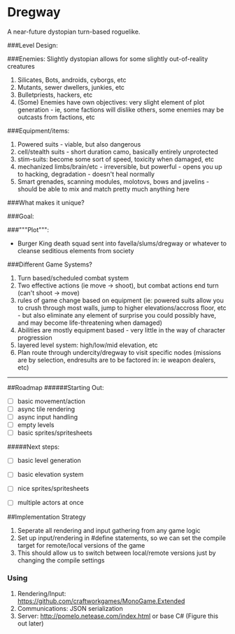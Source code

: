 # Dregway

A near-future dystopian turn-based roguelike.


###Level Design:

###Enemies:
Slightly dystopian allows for some slightly out-of-reality creatures

1. Silicates, Bots, androids, cyborgs, etc
2. Mutants, sewer dwellers, junkies, etc
3. Bulletpriests, hackers, etc
4. (Some) Enemies have own objectives: very slight element of plot generation - ie, some factions will dislike others, some enemies may be outcasts from factions, etc

###Equipment/items:
1. Powered suits - viable, but also dangerous
2. cell/stealth suits - short duration camo, basically entirely unprotected 
3. stim-suits: become some sort of speed, toxicity when damaged, etc
4. mechanized limbs/brain/etc - irreversible, but powerful - opens you up to hacking, degradation - doesn't heal normally
5. Smart grenades, scanning modules, molotovs, bows and javelins - should be able to mix and match pretty much anything here

###What makes it unique?


###Goal:


###"""Plot""":
* Burger King death squad sent into favella/slums/dregway or whatever to cleanse seditious elements from society


###Different Game Systems?
1. Turn based/scheduled combat system
2. Two effective actions (ie move -> shoot), but combat actions end turn (can't shoot -> move)
3. rules of game change based on equipment (ie: powered suits allow you to crush through most walls, jump to higher elevations/accross floor, etc - but also eliminate any element of surprise you could possibly have, and may become life-threatening when damaged)
4. Abilities are mostly equipment based - very little in the way of character progression
5. layered level system: high/low/mid elevation, etc
6. Plan route through undercity/dregway to visit specific nodes (missions are by selection, endresults are to be factored in: ie weapon dealers, etc)


---

##Roadmap
######Starting Out:

- [ ] basic movement/action
- [ ] async tile rendering
- [ ] async input handling
- [ ] empty levels
- [ ] basic sprites/spritesheets

#####Next steps:

- [ ] basic level generation
- [ ] basic elevation system
- [ ] nice sprites/spritesheets
- [ ] multiple actors at once


##Implementation Strategy

1. Seperate all rendering and input gathering from any game logic
2. Set up input/rendering in #define statements, so we can set the compile target for remote/local versions of the game
3. This should allow us to switch between local/remote versions just by changing the compile settings
 
### Using

1. Rendering/Input: https://github.com/craftworkgames/MonoGame.Extended
2. Communications: JSON serialization
3. Server: http://pomelo.netease.com/index.html or base C# (Figure this out later)
